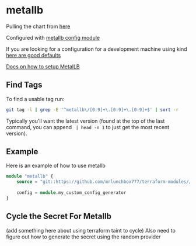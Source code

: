 # metallb

Pulling the chart from [here](https://github.com/metallb/metallb/tree/main/charts/metallb)

Configured with [metallb config module](/src/metallb/config/README.md)

If you are looking for a configuration for a development machine using kind [here are good defaults](/src/metallb/config/kind/README.md)

[Docs on how to setup MetalLB](https://metallb.org/configuration/#bgp-configuration)

## Find Tags

To find a usable tag run:

```bash
git tag -l | grep -E '^metallb\/[0-9]+\.[0-9]+\.[0-9]+$' | sort -r
```

Typically you'll want the latest version (found at the top of the last command, you can append ` | head -n 1` to just get the most recent version).

## Example

Here is an example of how to use metallb

```terraform
module "metallb" {
	source = "git::https://github.com/mrlunchbox777/terraform-modules//src/metallb?ref=metallb/999.999.999"
	
	config = module.my_custom_config_generator
}
```

## Cycle the Secret For Metallb

(add something here about using terraform taint to cycle)
Also need to figure out how to generate the secret using the random provider
